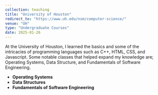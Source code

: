 ```yaml
---
collection: teaching
title: "University of Houston"
redirect_to: "https://www.uh.edu/nsm/computer-science/"
venue: "UH"
type: "Undergraduate Courses"
date: 2025-01-26
---
```



At the University of Houston, I learned the basics and some of the intricacies of programming languages such as C++, HTML, CSS, and Javascript. Some notable classes that helped expand my knowledge are; Operating Systems, Data Structure, and Fundamentals of Software Engineering.

- **Operating Systems**
- **Data Structures**
- **Fundamentals of Software Engineering**
